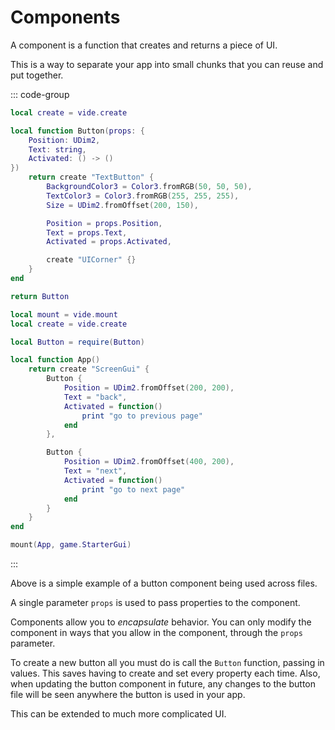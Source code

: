 # Components

A component is a function that creates and returns a piece of UI.

This is a way to separate your app into small chunks that you can reuse and put
together.

::: code-group

```lua [Button.luau]
local create = vide.create

local function Button(props: {
    Position: UDim2,
    Text: string,
    Activated: () -> ()
})
    return create "TextButton" {
        BackgroundColor3 = Color3.fromRGB(50, 50, 50),
        TextColor3 = Color3.fromRGB(255, 255, 255),
        Size = UDim2.fromOffset(200, 150),

        Position = props.Position,
        Text = props.Text,
        Activated = props.Activated,

        create "UICorner" {}
    }
end

return Button
```

```lua [App.luau]
local mount = vide.mount
local create = vide.create

local Button = require(Button)

local function App()
    return create "ScreenGui" {
        Button {
            Position = UDim2.fromOffset(200, 200),
            Text = "back",
            Activated = function()
                print "go to previous page"
            end
        },

        Button {
            Position = UDim2.fromOffset(400, 200),
            Text = "next",
            Activated = function()
                print "go to next page"
            end
        }
    }
end

mount(App, game.StarterGui)
```

:::

Above is a simple example of a button component being used across files.

A single parameter `props` is used to pass properties to the component.

Components allow you to *encapsulate* behavior. You can only modify the
component in ways that you allow in the component, through the `props` parameter.

To create a new button all you must do is call the `Button` function, passing in
values. This saves having to create and set every property each time. Also, when
updating the button component in future, any changes to the button file will be
seen anywhere the button is used in your app.

This can be extended to much more complicated UI.
